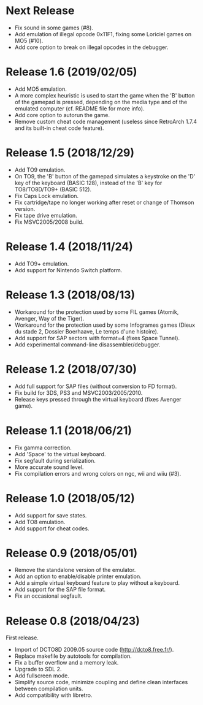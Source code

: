 Next Release
===========
* Fix sound in some games (#8).
* Add emulation of illegal opcode 0x11F1, fixing some Loriciel games on MO5 (#10).
* Add core option to break on illegal opcodes in the debugger.

Release 1.6 (2019/02/05)
===========
* Add MO5 emulation.
* A more complex heuristic is used to start the game when the 'B' button of the gamepad is pressed, depending on the media type and of the emulated computer (cf. README file for more info).
* Add core option to autorun the game.
* Remove custom cheat code management (useless since RetroArch 1.7.4 and its built-in cheat code feature).

Release 1.5 (2018/12/29)
===========
* Add TO9 emulation.
* On TO9, the 'B' button of the gamepad simulates a keystroke on the 'D' key of the keyboard (BASIC 128), instead of the 'B' key for TO8/TO8D/TO9+ (BASIC 512).
* Fix Caps Lock emulation.
* Fix cartridge/tape no longer working after reset or change of Thomson version.
* Fix tape drive emulation.
* Fix MSVC2005/2008 build.

Release 1.4 (2018/11/24)
===========
* Add TO9+ emulation.
* Add support for Nintendo Switch platform.

Release 1.3 (2018/08/13)
===========
* Workaround for the protection used by some FIL games (Atomik, Avenger, Way of the Tiger).
* Workaround for the protection used by some Infogrames games (Dieux du stade 2, Dossier Boerhaave, Le temps d'une histoire).
* Add support for SAP sectors with format=4 (fixes Space Tunnel).
* Add experimental command-line disassembler/debugger.

Release 1.2 (2018/07/30)
===========
* Add full support for SAP files (without conversion to FD format).
* Fix build for 3DS, PS3 and MSVC2003/2005/2010.
* Release keys pressed through the virtual keyboard (fixes Avenger game).

Release 1.1 (2018/06/21)
===========
* Fix gamma correction.
* Add 'Space' to the virtual keyboard.
* Fix segfault during serialization.
* More accurate sound level.
* Fix compilation errors and wrong colors on ngc, wii and wiiu (#3).

Release 1.0 (2018/05/12)
===========
* Add support for save states.
* Add TO8 emulation.
* Add support for cheat codes.

Release 0.9 (2018/05/01)
===========
* Remove the standalone version of the emulator.
* Add an option to enable/disable printer emulation.
* Add a simple virtual keyboard feature to play without a keyboard.
* Add support for the SAP file format.
* Fix an occasional segfault.

Release 0.8 (2018/04/23)
===========
First release.
* Import of DCTO8D 2009.05 source code (http://dcto8.free.fr/).
* Replace makefile by autotools for compilation.
* Fix a buffer overflow and a memory leak.
* Upgrade to SDL 2.
* Add fullscreen mode.
* Simplify source code, minimize coupling and define clean interfaces between compilation units.
* Add compatibility with libretro.
